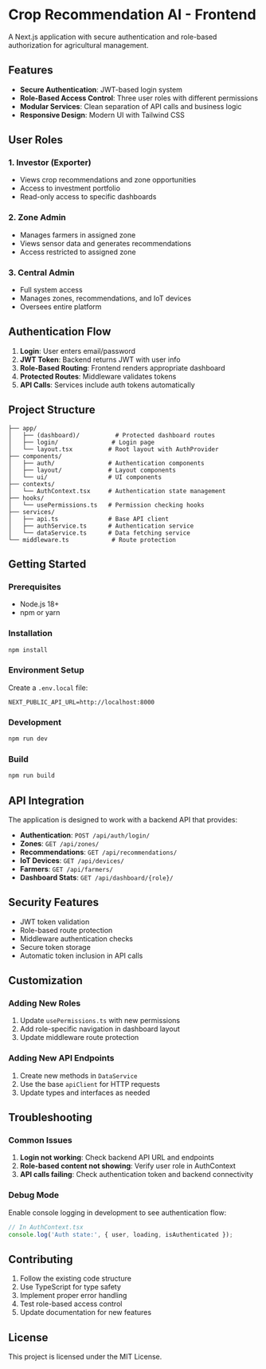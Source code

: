 # Crop Recommendation AI - Frontend

A Next.js application with secure authentication and role-based authorization for agricultural management.

## Features

- **Secure Authentication**: JWT-based login system
- **Role-Based Access Control**: Three user roles with different permissions
- **Modular Services**: Clean separation of API calls and business logic
- **Responsive Design**: Modern UI with Tailwind CSS

## User Roles

### 1. Investor (Exporter)
- Views crop recommendations and zone opportunities
- Access to investment portfolio
- Read-only access to specific dashboards

### 2. Zone Admin
- Manages farmers in assigned zone
- Views sensor data and generates recommendations
- Access restricted to assigned zone

### 3. Central Admin
- Full system access
- Manages zones, recommendations, and IoT devices
- Oversees entire platform

## Authentication Flow

1. **Login**: User enters email/password
2. **JWT Token**: Backend returns JWT with user info
3. **Role-Based Routing**: Frontend renders appropriate dashboard
4. **Protected Routes**: Middleware validates tokens
5. **API Calls**: Services include auth tokens automatically

## Project Structure

```
├── app/
│   ├── (dashboard)/          # Protected dashboard routes
│   ├── login/               # Login page
│   └── layout.tsx          # Root layout with AuthProvider
├── components/
│   ├── auth/               # Authentication components
│   ├── layout/             # Layout components
│   └── ui/                 # UI components
├── contexts/
│   └── AuthContext.tsx     # Authentication state management
├── hooks/
│   └── usePermissions.ts   # Permission checking hooks
├── services/
│   ├── api.ts              # Base API client
│   ├── authService.ts      # Authentication service
│   └── dataService.ts      # Data fetching service
└── middleware.ts            # Route protection
```

## Getting Started

### Prerequisites
- Node.js 18+ 
- npm or yarn

### Installation
```bash
npm install
```

### Environment Setup
Create a `.env.local` file:
```env
NEXT_PUBLIC_API_URL=http://localhost:8000
```

### Development
```bash
npm run dev
```

### Build
```bash
npm run build
```

## API Integration

The application is designed to work with a backend API that provides:

- **Authentication**: `POST /api/auth/login/`
- **Zones**: `GET /api/zones/`
- **Recommendations**: `GET /api/recommendations/`
- **IoT Devices**: `GET /api/devices/`
- **Farmers**: `GET /api/farmers/`
- **Dashboard Stats**: `GET /api/dashboard/{role}/`

## Security Features

- JWT token validation
- Role-based route protection
- Middleware authentication checks
- Secure token storage
- Automatic token inclusion in API calls

## Customization

### Adding New Roles
1. Update `usePermissions.ts` with new permissions
2. Add role-specific navigation in dashboard layout
3. Update middleware route protection

### Adding New API Endpoints
1. Create new methods in `DataService`
2. Use the base `apiClient` for HTTP requests
3. Update types and interfaces as needed

## Troubleshooting

### Common Issues

1. **Login not working**: Check backend API URL and endpoints
2. **Role-based content not showing**: Verify user role in AuthContext
3. **API calls failing**: Check authentication token and backend connectivity

### Debug Mode
Enable console logging in development to see authentication flow:
```typescript
// In AuthContext.tsx
console.log('Auth state:', { user, loading, isAuthenticated });
```

## Contributing

1. Follow the existing code structure
2. Use TypeScript for type safety
3. Implement proper error handling
4. Test role-based access control
5. Update documentation for new features

## License

This project is licensed under the MIT License.
